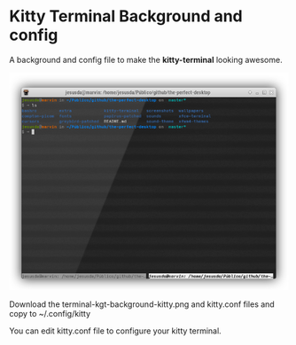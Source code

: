 # Kitty Terminal Background and config

A background and config file to make the  **kitty-terminal** looking awesome.

![XFCE Terminal](../screenshots/kitty-terminal.png)


Download the terminal-kgt-background-kitty.png and kitty.conf files and copy to ~/.config/kitty

You can edit kitty.conf file to configure your kitty terminal.